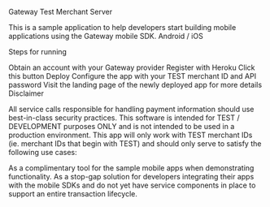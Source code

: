 Gateway Test Merchant Server

This is a sample application to help developers start building mobile applications using the Gateway mobile SDK. Android / iOS

Steps for running

Obtain an account with your Gateway provider
Register with Heroku
Click this button Deploy
Configure the app with your TEST merchant ID and API password
Visit the landing page of the newly deployed app for more details
Disclaimer

All service calls responsible for handling payment information should use best-in-class security practices. This software is intended for TEST / DEVELOPMENT purposes ONLY and is not intended to be used in a production environment. This app will only work with TEST merchant IDs (ie. merchant IDs that begin with TEST) and should only serve to satisfy the following use cases:

As a complimentary tool for the sample mobile apps when demonstrating functionality.
As a stop-gap solution for developers integrating their apps with the mobile SDKs and do not yet have service components in place to support an entire transaction lifecycle.
